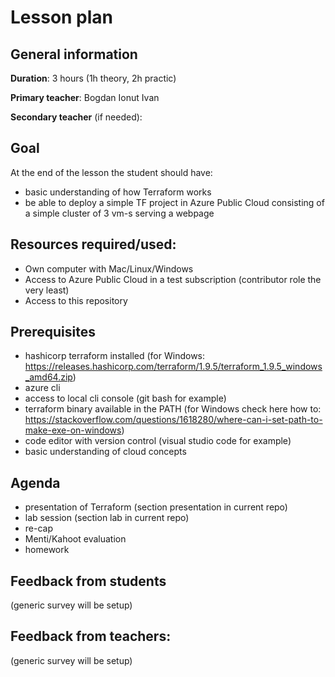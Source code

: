 # Lesson plan

## General information

**Duration**: 3 hours (1h theory, 2h practic)

**Primary teacher**: Bogdan Ionut Ivan

**Secondary teacher** (if needed):

## Goal
At the end of the lesson the student should have:

- basic understanding of how Terraform works
- be able to deploy a simple TF project in Azure Public Cloud consisting of a simple cluster of 3 vm-s serving a webpage


## Resources required/used:

- Own computer with Mac/Linux/Windows
- Access to Azure Public Cloud in a test subscription (contributor role the very least)
- Access to this repository

## Prerequisites

- hashicorp terraform installed (for Windows: https://releases.hashicorp.com/terraform/1.9.5/terraform_1.9.5_windows_amd64.zip)
- azure cli
- access to local cli console (git bash for example)
- terraform binary available in the PATH (for Windows check here how to: https://stackoverflow.com/questions/1618280/where-can-i-set-path-to-make-exe-on-windows)
- code editor with version control (visual studio code for example)
- basic understanding of cloud concepts

## Agenda

- presentation of Terraform (section presentation in current repo)
- lab session (section lab in current repo)
- re-cap
- Menti/Kahoot evaluation
- homework

## Feedback from students
(generic survey will be setup)

## Feedback from teachers:
(generic survey will be setup)
